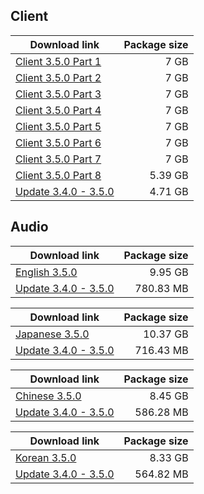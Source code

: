 ## Client

| Download link | Package size |
| ------------- | ------------:|
| [Client 3.5.0 Part 1](https://autopatchos.starrails.com/client/download/20250801100214_0zy6TF7pFIyqvbI0/PC/download/StarRail_3.5.0.7z.001) | 7 GB |
| [Client 3.5.0 Part 2](https://autopatchos.starrails.com/client/download/20250801100214_0zy6TF7pFIyqvbI0/PC/download/StarRail_3.5.0.7z.002) | 7 GB |
| [Client 3.5.0 Part 3](https://autopatchos.starrails.com/client/download/20250801100214_0zy6TF7pFIyqvbI0/PC/download/StarRail_3.5.0.7z.003) | 7 GB |
| [Client 3.5.0 Part 4](https://autopatchos.starrails.com/client/download/20250801100214_0zy6TF7pFIyqvbI0/PC/download/StarRail_3.5.0.7z.004) | 7 GB |
| [Client 3.5.0 Part 5](https://autopatchos.starrails.com/client/download/20250801100214_0zy6TF7pFIyqvbI0/PC/download/StarRail_3.5.0.7z.005) | 7 GB |
| [Client 3.5.0 Part 6](https://autopatchos.starrails.com/client/download/20250801100214_0zy6TF7pFIyqvbI0/PC/download/StarRail_3.5.0.7z.006) | 7 GB |
| [Client 3.5.0 Part 7](https://autopatchos.starrails.com/client/download/20250801100214_0zy6TF7pFIyqvbI0/PC/download/StarRail_3.5.0.7z.007) | 7 GB |
| [Client 3.5.0 Part 8](https://autopatchos.starrails.com/client/download/20250801100214_0zy6TF7pFIyqvbI0/PC/download/StarRail_3.5.0.7z.008) | 5.39 GB |
| [Update 3.4.0 - 3.5.0](https://autopatchos.starrails.com/client/diff/hkrpg_global/game_3.4.0_3.5.0_hdiff_SyiiunQLNVlWgyFX.7z) | 4.71 GB |


## Audio

| Download link | Package size |
| ------------- | ------------:|
| [English 3.5.0](https://autopatchos.starrails.com/client/download/20250801100214_0zy6TF7pFIyqvbI0/PC/English.7z) | 9.95 GB |
| [Update 3.4.0 - 3.5.0](https://autopatchos.starrails.com/client/diff/hkrpg_global/audio_en-us_3.4.0_3.5.0_hdiff_RlnUAvCdTVksENDL.7z) | 780.83 MB |

| Download link | Package size |
| ------------- | ------------:|
| [Japanese 3.5.0](https://autopatchos.starrails.com/client/download/20250801100214_0zy6TF7pFIyqvbI0/PC/Japanese.7z) | 10.37 GB |
| [Update 3.4.0 - 3.5.0](https://autopatchos.starrails.com/client/diff/hkrpg_global/audio_ja-jp_3.4.0_3.5.0_hdiff_HmrJbkeBVUtgBTYS.7z) | 716.43 MB |

| Download link | Package size |
| ------------- | ------------:|
| [Chinese 3.5.0](https://autopatchos.starrails.com/client/download/20250801100214_0zy6TF7pFIyqvbI0/PC/Chinese.7z) | 8.45 GB |
| [Update 3.4.0 - 3.5.0](https://autopatchos.starrails.com/client/diff/hkrpg_global/audio_zh-cn_3.4.0_3.5.0_hdiff_gLTiIDnMNcFZjoXZ.7z) | 586.28 MB |

| Download link | Package size |
| ------------- | ------------:|
| [Korean 3.5.0](https://autopatchos.starrails.com/client/download/20250801100214_0zy6TF7pFIyqvbI0/PC/Korean.7z) | 8.33 GB |
| [Update 3.4.0 - 3.5.0](https://autopatchos.starrails.com/client/diff/hkrpg_global/audio_ko-kr_3.4.0_3.5.0_hdiff_uMFzfihDMhUoKCen.7z) | 564.82 MB |